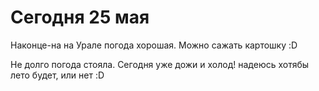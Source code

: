 # Сегодня 25 мая
Наконце-на на Урале погода хорошая. Можно сажать картошку :D

Не долго погода стояла. Сегодня уже дожи и холод!
надеюсь хотябы лето будет, или нет :D
